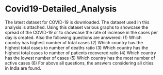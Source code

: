 # Covid19-Detailed_Analysis
The latest dataset for COVID-19 is downloaded. The dataset used in this analysis is attached. Using this dataset various graphs to showcase the spread of the COVID-19 or to showcase the rate of increase in the cases per day is created. Also the following questions are answered:
(1) Which country has highest number of total cases
(2) Which country has the highest total cases to number of deaths ratio
(3) Which country has the highest total cases to number of patients recovered
ratio
(4) Which country has the lowest number of cases 
(5) Which country has the most number of active cases
(6) For above all questions, the answers considering all cities in India are found.
